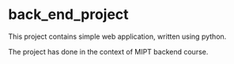 # back_end_project

This project contains simple web application, written using python.

The project has done in the context of MIPT backend course.
